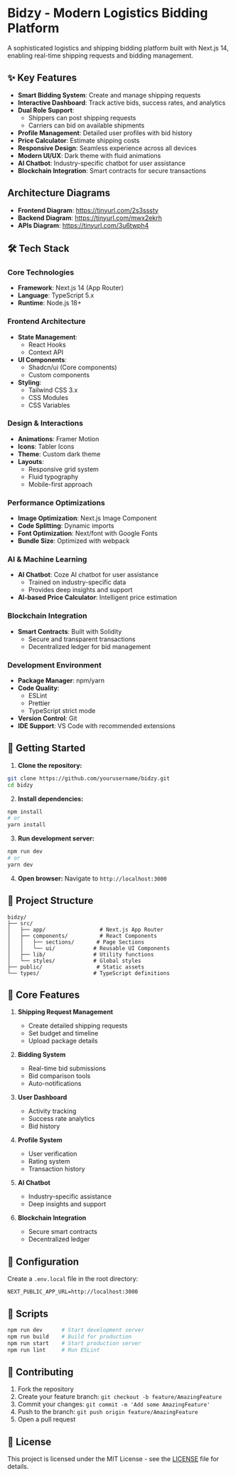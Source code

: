 # Bidzy - Modern Logistics Bidding Platform

A sophisticated logistics and shipping bidding platform built with Next.js 14, enabling real-time shipping requests and bidding management.

## ✨ Key Features

- **Smart Bidding System**: Create and manage shipping requests
- **Interactive Dashboard**: Track active bids, success rates, and analytics
- **Dual Role Support**: 
  - Shippers can post shipping requests
  - Carriers can bid on available shipments
- **Profile Management**: Detailed user profiles with bid history
- **Price Calculator**: Estimate shipping costs
- **Responsive Design**: Seamless experience across all devices
- **Modern UI/UX**: Dark theme with fluid animations
- **AI Chatbot**: Industry-specific chatbot for user assistance
- **Blockchain Integration**: Smart contracts for secure transactions

## Architecture Diagrams

- **Frontend Diagram**: https://tinyurl.com/2s3sssty
- **Backend Diagram**: https://tinyurl.com/mwx2ekrh
- **APIs Diagram**: https://tinyurl.com/3u6twph4

## 🛠️ Tech Stack

### Core Technologies
- **Framework**: Next.js 14 (App Router)
- **Language**: TypeScript 5.x
- **Runtime**: Node.js 18+

### Frontend Architecture
- **State Management**: 
  - React Hooks
  - Context API
- **UI Components**:
  - Shadcn/ui (Core components)
  - Custom components
- **Styling**: 
  - Tailwind CSS 3.x
  - CSS Modules
  - CSS Variables

### Design & Interactions
- **Animations**: Framer Motion
- **Icons**: Tabler Icons
- **Theme**: Custom dark theme
- **Layouts**:
  - Responsive grid system
  - Fluid typography
  - Mobile-first approach

### Performance Optimizations
- **Image Optimization**: Next.js Image Component
- **Code Splitting**: Dynamic imports
- **Font Optimization**: Next/font with Google Fonts
- **Bundle Size**: Optimized with webpack

### AI & Machine Learning
- **AI Chatbot**: Coze AI chatbot for user assistance
  - Trained on industry-specific data
  - Provides deep insights and support
- **AI-based Price Calculator**: Intelligent price estimation

### Blockchain Integration
- **Smart Contracts**: Built with Solidity
  - Secure and transparent transactions
  - Decentralized ledger for bid management

### Development Environment
- **Package Manager**: npm/yarn
- **Code Quality**:
  - ESLint
  - Prettier
  - TypeScript strict mode
- **Version Control**: Git
- **IDE Support**: VS Code with recommended extensions

## 🚀 Getting Started

1. **Clone the repository:**
```bash
git clone https://github.com/yourusername/bidzy.git
cd bidzy
```

2. **Install dependencies:**
```bash
npm install
# or
yarn install
```

3. **Run development server:**
```bash
npm run dev
# or
yarn dev
```

4. **Open browser:**
Navigate to `http://localhost:3000`

## 📁 Project Structure

```plaintext
bidzy/
├── src/
│   ├── app/                 # Next.js App Router
│   ├── components/          # React Components
│   │   ├── sections/       # Page Sections
│   │   └── ui/            # Reusable UI Components
│   ├── lib/               # Utility functions
│   └── styles/            # Global styles
├── public/                 # Static assets
└── types/                 # TypeScript definitions
```

## 🎯 Core Features

1. **Shipping Request Management**
   - Create detailed shipping requests
   - Set budget and timeline
   - Upload package details

2. **Bidding System**
   - Real-time bid submissions
   - Bid comparison tools
   - Auto-notifications

3. **User Dashboard**
   - Activity tracking
   - Success rate analytics
   - Bid history

4. **Profile System**
   - User verification
   - Rating system
   - Transaction history

5. **AI Chatbot**
   - Industry-specific assistance
   - Deep insights and support

6. **Blockchain Integration**
   - Secure smart contracts
   - Decentralized ledger

## 🔧 Configuration

Create a `.env.local` file in the root directory:

```env
NEXT_PUBLIC_APP_URL=http://localhost:3000
```

## 📝 Scripts

```bash
npm run dev      # Start development server
npm run build    # Build for production
npm run start    # Start production server
npm run lint     # Run ESLint
```

## 🤝 Contributing  

1. Fork the repository
2. Create your feature branch: `git checkout -b feature/AmazingFeature`
3. Commit your changes: `git commit -m 'Add some AmazingFeature'`
4. Push to the branch: `git push origin feature/AmazingFeature`
5. Open a pull request

## 📄 License

This project is licensed under the MIT License - see the [LICENSE](LICENSE) file for details.
